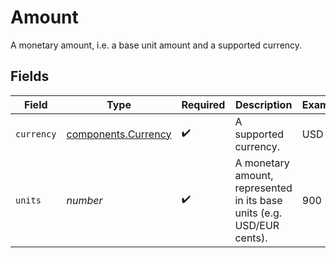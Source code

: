 # Amount

A monetary amount, i.e. a base unit amount and a supported currency.


## Fields

| Field                                                                  | Type                                                                   | Required                                                               | Description                                                            | Example                                                                |
| ---------------------------------------------------------------------- | ---------------------------------------------------------------------- | ---------------------------------------------------------------------- | ---------------------------------------------------------------------- | ---------------------------------------------------------------------- |
| `currency`                                                             | [components.Currency](../../models/components/currency.md)             | :heavy_check_mark:                                                     | A supported currency.                                                  | USD                                                                    |
| `units`                                                                | *number*                                                               | :heavy_check_mark:                                                     | A monetary amount, represented in its base units (e.g. USD/EUR cents). | 900                                                                    |